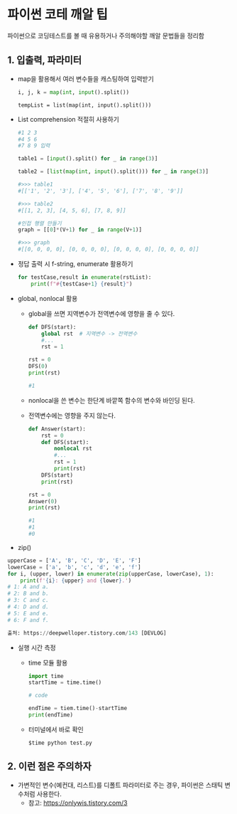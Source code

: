 # 파이썬 코테 깨알 팁

파이썬으로 코딩테스트를 볼 때 유용하거나 주의해야할 깨알 문법들을 정리함



## 1. 입출력, 파라미터

* map을 활용해서 여러 변수들을 캐스팅하여 입력받기

  ```python
  i, j, k = map(int, input().split())
  ```

  ```
  tempList = list(map(int, input().split()))
  ```



* List comprehension 적절히 사용하기

  ```python
  #1 2 3
  #4 5 6
  #7 8 9 입력
  
  table1 = [input().split() for _ in range(3)]
  
  table2 = [list(map(int, input().split())) for _ in range(3)]
  
  #>>> table1
  #[['1', '2', '3'], ['4', '5', '6'], ['7', '8', '9']]
  
  #>>> table2
  #[[1, 2, 3], [4, 5, 6], [7, 8, 9]]
  
  #인접 행렬 만들기
  graph = [[0]*(V+1) for _ in range(V+1)]
  
  #>>> graph
  #[[0, 0, 0, 0], [0, 0, 0, 0], [0, 0, 0, 0], [0, 0, 0, 0]]
  ```
  
  

* 정답 출력 시 f-string, enumerate 활용하기

  ```python
  for testCase,result in enumerate(rstList):
      print(f"#{testCase+1} {result}")
  ```



* global, nonlocal 활용

  * global을 쓰면 지역변수가 전역변수에 영향을 줄 수 있다.

    ```python
    def DFS(start):
        global rst	# 지역변수 -> 전역변수
        #...
        rst = 1
    
    rst = 0
    DFS(0)
    print(rst)
    
    #1
    ```

  

  * nonlocal을 쓴 변수는 한단계 바깥쪽 함수의 변수와 바인딩 된다.

  * 전역변수에는 영향을 주지 않는다.

    ```python
    def Answer(start):
        rst = 0
        def DFS(start):
            nonlocal rst
            #...
            rst = 1
            print(rst)
        DFS(start)
        print(rst)
    
    rst = 0
    Answer(0)
    print(rst)
    
    #1
    #1
    #0
    ```

  

*  zip()

  ```python
  upperCase = ['A', 'B', 'C', 'D', 'E', 'F']
  lowerCase = ['a', 'b', 'c', 'd', 'e', 'f']
  for i, (upper, lower) in enumerate(zip(upperCase, lowerCase), 1):
      print(f'{i}: {upper} and {lower}.')
  # 1: A and a.
  # 2: B and b.
  # 3: C and c.
  # 4: D and d.
  # 5: E and e.
  # 6: F and f.
  
  출처: https://deepwelloper.tistory.com/143 [DEVLOG]
  ```



* 실행 시간 측정

  * time 모듈 활용

    ```python
    import time
    startTime = time.time()
    
    # code
    
    endTime = tiem.time()-startTime
    print(endTime)
    ```

  * 터미널에서 바로 확인

    ```
    $time python test.py
    ```

    

## 2. 이런 점은 주의하자

* 가변적인 변수(예컨대, 리스트)를 디폴트 파라미터로 주는 경우, 파이썬은 스태틱 변수처럼 사용한다.
  * 참고: https://onlywis.tistory.com/3

